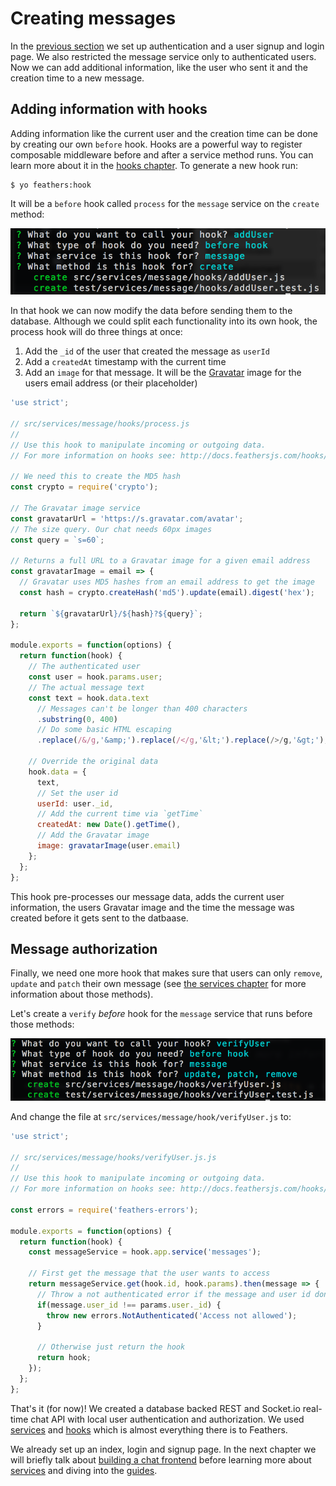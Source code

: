 # Creating messages

In the [previous section](./authentication.md) we set up authentication and a user signup and login page. We also restricted the message service only to authenticated users. Now we can add additional information, like the user who sent it and the creation time to a new message.

## Adding information with hooks

Adding information like the current user and the creation time can be done by creating our own `before` hook. Hooks are a powerful way to register composable middleware before and after a service method runs. You can learn more about it in the [hooks chapter](../hooks/readme.md). To generate a new hook run:

```
$ yo feathers:hook
```

It will be a `before` hook called `process` for the `message` service on the `create` method:

![addUser Hook](./assets/adduser.png)

In that hook we can now modify the data before sending them to the database. Although we could split each functionality into its own hook, the process hook will do three things at once:

1. Add the `_id` of the user that created the message as `userId`
2. Add a `createdAt` timestamp with the current time
3. Add an `image` for that message. It will be the [Gravatar](http://en.gravatar.com/) image for the users email address (or their placeholder)


```js
'use strict';

// src/services/message/hooks/process.js
// 
// Use this hook to manipulate incoming or outgoing data.
// For more information on hooks see: http://docs.feathersjs.com/hooks/readme.html

// We need this to create the MD5 hash
const crypto = require('crypto');

// The Gravatar image service
const gravatarUrl = 'https://s.gravatar.com/avatar';
// The size query. Our chat needs 60px images
const query = `s=60`;

// Returns a full URL to a Gravatar image for a given email address
const gravatarImage = email => {
  // Gravatar uses MD5 hashes from an email address to get the image
  const hash = crypto.createHash('md5').update(email).digest('hex');
  
  return `${gravatarUrl}/${hash}?${query}`;
};

module.exports = function(options) {
  return function(hook) {
    // The authenticated user
    const user = hook.params.user;
    // The actual message text
    const text = hook.data.text
      // Messages can't be longer than 400 characters
      .substring(0, 400)
      // Do some basic HTML escaping
      .replace(/&/g,'&amp;').replace(/</g,'&lt;').replace(/>/g,'&gt;');

    // Override the original data
    hook.data = {
      text,
      // Set the user id
      userId: user._id,
      // Add the current time via `getTime`
      createdAt: new Date().getTime(),
      // Add the Gravatar image
      image: gravatarImage(user.email)
    };
  };
};
```

This hook pre-processes our message data, adds the current user information, the users Gravatar image and the time the message was created before it gets sent to the datbaase.


## Message authorization

Finally, we need one more hook that makes sure that users can only `remove`, `update` and `patch` their own message (see [the services chapter](../services/readme.md) for more information about those methods).

Let's create a `verify` *before* hook for the `message` service that runs before those methods:

![verifyUser Hook](./assets/verifyuser.png)

And change the file at `src/services/message/hook/verifyUser.js` to:

```js
'use strict';

// src/services/message/hooks/verifyUser.js.js
// 
// Use this hook to manipulate incoming or outgoing data.
// For more information on hooks see: http://docs.feathersjs.com/hooks/readme.html

const errors = require('feathers-errors');

module.exports = function(options) {
  return function(hook) {
    const messageService = hook.app.service('messages');
    
    // First get the message that the user wants to access
    return messageService.get(hook.id, hook.params).then(message => {
      // Throw a not authenticated error if the message and user id don't match
      if(message.user_id !== params.user._id) {
        throw new errors.NotAuthenticated('Access not allowed');
      }
      
      // Otherwise just return the hook
      return hook;
    });
  };
};
```

That's it (for now)! We created a database backed REST and Socket.io real-time chat API with local user authentication and authorization. We used [services](../services/readme.md) and [hooks](../hooks/readme.md) which is almost everything there is to Feathers.

We already set up an index, login and signup page. In the next chapter we will briefly talk about [building a chat frontend](frontend.md) before learning more about [services](../services/readme.md) and diving into the [guides](../guides/readme.md).
